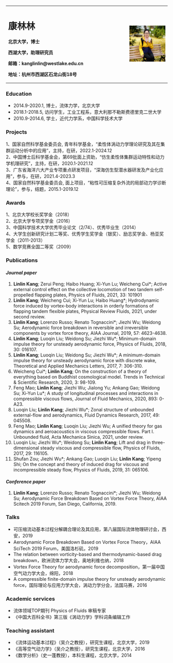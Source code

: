<table border="0">
  <tr>
    <td width="75%">
      <h1>康林林</h1>
      <p><b>北京大学，博士</b></p>
      <p><b>西湖大学，助理研究员</b></p>
      <p><b>邮箱：kanglinlin@westlake.edu.cn</b></p>
      <p><b>地址：杭州市西湖区石龙山街18号</b></p>
    </td>
    <td width="25%">
      <img src="/KLL.jpg" width="100%">
    </td>
  </tr>
</table>

### **Education**    
  + 2014.9-2020.1, 博士，流体力学，北京大学  
  + 2018.1-2018.5, 访问学生，工业工程系，意大利那不勒斯费德里克二世大学  
  + 2010.9-2014.6, 学士，近代力学系，中国科学技术大学   

### **Projects**  
1、国家自然科学基金委员会, 青年科学基金，“柔性体涡动力学理论研究及其在集群运动分析中的应用”，主持，在研，2022.1-2024.12       
2、中国博士后科学基金会，第69批面上资助，“仿生柔性体集群运动特性和动力学机理研究”，主持，在研，2020.1-2021.12               
3、广东省海洋六大产业专项重点研发项目，“深海仿生型潜水器研发及产业化应用”，参与，在研，2021.4-2023.3                       
4、国家自然科学基金委员会, 面上项目，“粘性可压缩复杂外流的局部动力学诊断理论”，参与，结题，2015.1-2019.12                   

### **Awards**
1、北京大学校长奖学金（2018）                                                                                         
2、北京大学专项奖学金（2016）                                                                                         
3、中国科学技术大学优秀毕业论文（2/74）、优秀毕业生（2014）                                                            
4、大学生创新研究计划二等奖、优秀学生奖学金（银奖）、励志奖学金、杨亚奖学金（2011-2013）                                   
5、数学竞赛全国二等奖（2009）                                                                                         

### **Publications**  
#### *Journal paper*  
1. **Linlin Kang**; Zerui Peng; Haibo Huang; Xi-Yun Lu; Weicheng Cui*; Active external control effect on the collective locomotion of two tandem self-propelled flapping plates, Physics of Fluids, 2021, 33: 101901 
2. **Linlin Kang**; Weicheng Cui; Xi-Yun Lu; Haibo Huang*; Hydrodynamic force induced by vortex-body interactions in orderly formations of flapping tandem flexible plates, Physical Review Fluids, 2021, under second review. 
3. **Linlin Kang**; Lorenzo Russo; Renato Tognaccini*; Jiezhi Wu; Weidong Su; Aerodynamic force breakdown in reversible and irreversible components by vortex force theory, AIAA Journal, 2019, 57: 4623-4638. 
4. **Linlin Kang**; Luoqin Liu; Weidong Su; Jiezhi Wu*; Minimum-domain impulse theory for unsteady aerodynamic force, Physics of Fluids, 2018, 30: 016107. 
5. **Linlin Kang**; Luoqin Liu; Weidong Su; Jiezhi Wu*; A minimum-domain impulse theory for unsteady aerodynamic force with discrete wake, Theoretical and Applied Mechanics Letters, 2017, 7: 306-310. 
6. Weicheng Cui*; **Linlin Kang**; On the construction of a theory of everything based on Buddhist cosmological model. Trends in Technical & Scientific Research, 2020, 3: 98-109. 
7. Feng Mao; **Linlin Kang**; Jiezhi Wu; Jialong Yu; Ankang Gao; Weidong Su; Xi-Yun Lu*; A study of longitudinal processes and interactions in compressible viscous flows, Journal of Fluid Mechanics, 2020, 893: 0-A23. 
8. Luoqin Liu; **Linlin Kang**; Jiezhi Wu*; Zonal structure of unbounded external-flow and aerodynamics, Fluid Dynamics Research, 2017, 49: 045508.
9. Feng Mao; **Linlin Kang**; Luoqin Liu; Jiezhi Wu; A unified theory for gas dynamics and aeroacoustics in viscous compressible flows. Part I. Unbounded fluid, Acta Mechanica Sinica, 2021, under review.
10. Luoqin Liu; Jiezhi Wu*; Weidong Su; **Linlin Kang**; Lift and drag in three-dimensional steady viscous and compressible flow, Physics of Fluids, 2017, 29: 116105. 
11. Shufan Zou; Jiezhi Wu*; Ankang Gao; Luoqin Liu; **Linlin Kang**; Yipeng Shi; On the concept and theory of induced drag for viscous and incompressible steady flow, Physics of Fluids, 2019, 31: 065106.                                                                                                                                                       
#### *Conference paper*  
1. **Linlin Kang**; Lorenzo Russo; Renato Tognaccini*; Jiezhi Wu; Weidong Su; Aerodynamic Force Breakdown Based on Vortex Force Theory, AIAA Scitech 2019 Forum, San Diego, California, 2019. 

### **Talks**
+ 可压缩流动基本过程分解耦合理论及其应用，第八届国际流体物理研讨会，西安，2019
+ Aerodynamic Force Breakdown Based on Vortex Force Theory，AIAA SciTech 2019 Forum，美国洛杉矶，2019
+ The relation between vorticity-based and thermodynamic-based drag breakdown，欧洲流体力学大会，奥地利维也纳，2018
+ Vortex Force Theory for aerodynamic force decomposition，第一届中国空气动力学大会，绵阳，2018
+ A compressible finite-domain impulse theory for unsteady aerodynamic force，国际理论与应用力学大会，涡动力学分会，法国马赛，2016

### **Academic services**
+ 流体领域TOP期刊 Physics of Fluids 审稿专家
+ 《中国大百科全书》第三版《涡动力学》学科词条编辑工作 

### **Teaching assistant**
+ 《流体运动基本过程》（吴介之教授），研究生课程，北京大学，2019
+ 《高等空气动力学》（吴介之教授），研究生课程，北京大学，2016 
+ 《数学分析》（史一蓬教授），本科生课程，北京大学，2014


